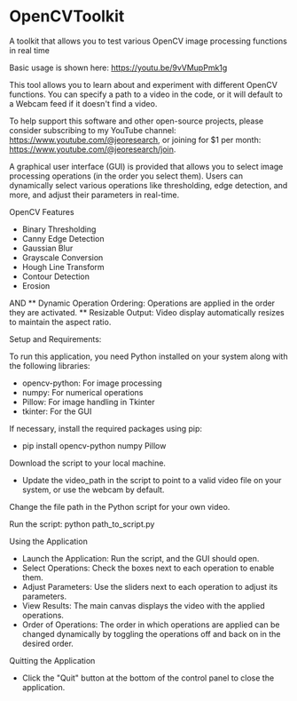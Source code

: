 # OpenCVToolkit
A toolkit that allows you to test various OpenCV image processing functions in real time

Basic usage is shown here: https://youtu.be/9vVMupPmk1g

This tool allows you to learn about and experiment with different OpenCV functions. You can specify a path to a video in the code, or it will default to a Webcam feed if it doesn't find a video. 

To help support this software and other open-source projects, please consider subscribing to my YouTube channel: https://www.youtube.com/@jeoresearch, or joining for $1 per month: https://www.youtube.com/@jeoresearch/join. 

A graphical user interface (GUI) is provided that allows you to select image processing operations (in the order you select them). Users can dynamically select various operations like thresholding, edge detection, and more, and adjust their parameters in real-time.

OpenCV Features
- Binary Thresholding
- Canny Edge Detection
- Gaussian Blur
- Grayscale Conversion
- Hough Line Transform
- Contour Detection
- Erosion

AND
** Dynamic Operation Ordering: Operations are applied in the order they are activated.
** Resizable Output: Video display automatically resizes to maintain the aspect ratio.

Setup and Requirements:

To run this application, you need Python installed on your system along with the following libraries:

- opencv-python: For image processing
- numpy: For numerical operations
- Pillow: For image handling in Tkinter
- tkinter: For the GUI

If necessary, install the required packages using pip:
- pip install opencv-python numpy Pillow

Download the script to your local machine.
- Update the video_path in the script to point to a valid video file on your system, or use the webcam by default.

Change the file path in the Python script for your own video.

Run the script:
python path_to_script.py

Using the Application
- Launch the Application: Run the script, and the GUI should open.
- Select Operations: Check the boxes next to each operation to enable them.
- Adjust Parameters: Use the sliders next to each operation to adjust its parameters.
- View Results: The main canvas displays the video with the applied operations.
- Order of Operations: The order in which operations are applied can be changed dynamically by toggling the operations off and back on in the desired order.

Quitting the Application
- Click the "Quit" button at the bottom of the control panel to close the application.
